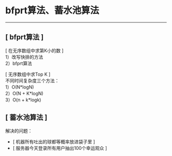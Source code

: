 # bfprt算法、蓄水池算法

---

## [ bfprt算法 ]

[ 在无序数组中求第K小的数 ]   
1）改写快排的方法   
2）bfprt算法   

[ 无序数组中求Top K ]   
不同时间复杂度三个方法：   
1）O(N\*logN)   
2）O(N + K\*logN)   
3）O(n + k\*logk)   


## [ 蓄水池算法 ]
解决的问题：

- [ 机器所有吐出的球都等概率放进袋子里 ]
- [ 服务器今天登录所有用户抽出100个幸运观众 ]  
